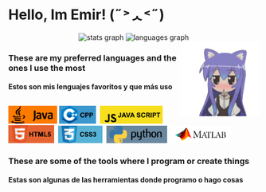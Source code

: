 <h1> Hello, Im Emir! (˶˃ᆺ˂˶) </h1>


<div align="center">
  <img src="https://github-readme-stats.vercel.app/api/top-langs/?username=emiraleph&layout=donut&theme=dark" height="200" alt="stats graph"    />
  <img src="https://github-readme-stats.vercel.app/api?username=emiraleph&show_icons=true&theme=dark"         height="200" alt="languages graph"/>
</div>


<img align="right" height="150" src="https://github.com/emiraleph/emiraleph/blob/main/Images/cute_25%25_Small.gif"  />


<h3 align="left">These are my preferred languages and the ones I use the most</h3>
<h4 align="left">Estos son mis lenguajes favoritos y que más uso</h4>


<h2 align="left"> </h2>
<div align="left">

  <img src="https://github.com/emiraleph/emiraleph/blob/main/Languages_SVG/java.svg" height="36" alt="javascript logo" onclick="window.location.href = 'https://www.youtube.com/';" style="cursor: pointer;" />
  <img src="https://github.com/emiraleph/emiraleph/blob/main/Languages_SVG/cpp.svg"             height="36" alt="typescript logo"/>    <img width="0" />
  <img src="https://github.com/emiraleph/emiraleph/blob/main/Languages_SVG/java_script.svg"     height="36" alt="react logo"/>         <img width="0" />
  <img src="https://github.com/emiraleph/emiraleph/blob/main/Languages_SVG/html_5.svg"          height="36" alt="html5 logo"/>         <img width="0" />
  <img src="https://github.com/emiraleph/emiraleph/blob/main/Languages_SVG/css_3.svg"           height="35" alt="css3 logo"/>          <img width="0" />
  <img src="https://github.com/emiraleph/emiraleph/blob/main/Languages_SVG/python.svg"          height="35" alt="python logo"/>        <img width="0" />
  <img src="https://github.com/emiraleph/emiraleph/blob/main/Languages_SVG/mathlab.svg"         height="35" alt="csharp logo"/>
</div>


<h3 align="left">These are some of the tools where I program or create things</h3>
<h4 align="left">Estas son algunas de las herramientas donde programo o hago cosas</h4>
